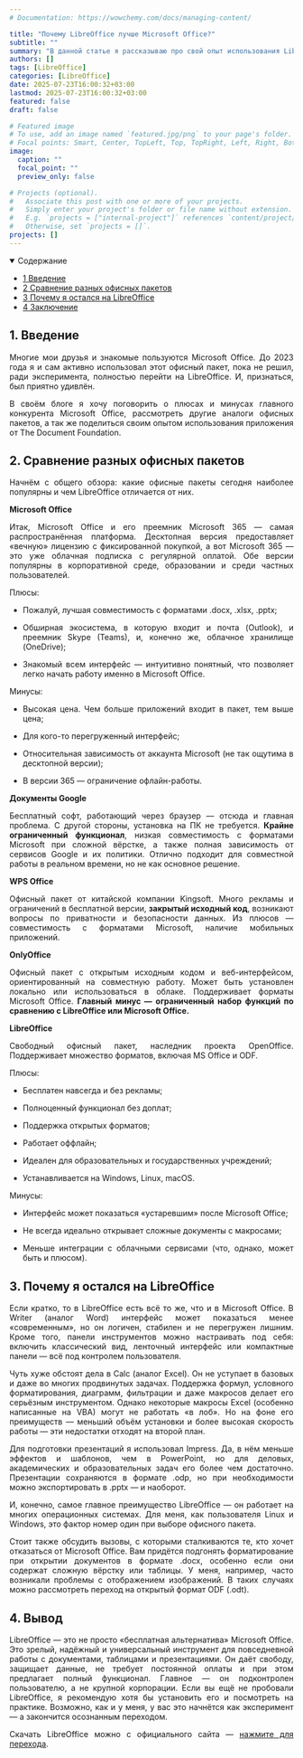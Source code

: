 ```yaml
---
# Documentation: https://wowchemy.com/docs/managing-content/

title: "Почему LibreOffice лучше Microsoft Office?"
subtitle: ""
summary: "В данной статье я рассказываю про свой опыт использования LibreOffice, анализирую плюсы и минусы различных офисных пакетов."
authors: []
tags: [LibreOffice]
categories: [LibreOffice]
date: 2025-07-23T16:00:32+03:00
lastmod: 2025-07-23T16:00:32+03:00
featured: false
draft: false

# Featured image
# To use, add an image named `featured.jpg/png` to your page's folder.
# Focal points: Smart, Center, TopLeft, Top, TopRight, Left, Right, BottomLeft, Bottom, BottomRight.
image:
  caption: ""
  focal_point: ""
  preview_only: false

# Projects (optional).
#   Associate this post with one or more of your projects.
#   Simply enter your project's folder or file name without extension.
#   E.g. `projects = ["internal-project"]` references `content/project/deep-learning/index.md`.
#   Otherwise, set `projects = []`.
projects: []
---
```


<details class="toc-inpage d-print-none  " open="">
<summary class="font-weight-bold">Содержание</summary>
<nav id="TableOfContents" class="nav flex-column">
<ul>
<li class="nav-item"><a href="#introduction" class="nav-link"><span class="section-num">1</span> Введение</a></li>
<li class="nav-item"><a href="#different_office_packages" class="nav-link"><span class="section-num">2</span> Сравнение разных офисных пакетов</a></li>
<li class="nav-item"><a href="#about_me" class="nav-link"><span class="section-num">3</span> Почему я остался на LibreOffice</a></li>
<li class="nav-item"><a href="#conclusion" class="nav-link"><span class="section-num">4</span> Заключение</a></li>
</ul>
</nav>
</details>

<h2 id='introduction'><span class="section-num"><b>1</span>. Введение</b></h2>
<p align="justify">Многие мои друзья и знакомые пользуются Microsoft Office. До 2023 года я и сам активно использовал этот офисный пакет, пока не решил, ради эксперимента, полностью перейти на LibreOffice. И, признаться, был приятно удивлён.</p>
<p align="justify">В своём блоге я хочу поговорить о плюсах и минусах главного конкурента Microsoft Office, рассмотреть другие аналоги офисных пакетов, а так же поделиться своим опытом использования приложения от The Document Foundation.</p>

<h2 id='different_office_packages'><span class="section-num"><b>2</span>. Сравнение разных офисных пакетов</b></h2>
<p align="justify">Начнём с общего обзора: какие офисные пакеты сегодня наиболее популярны и чем LibreOffice отличается от них.</p>

<strong>Microsoft Office</strong>

<p align="justify">Итак, Microsoft Office и его преемник Microsoft 365 — самая распространённая платформа. Десктопная версия предоставляет «вечную» лицензию с фиксированной покупкой, а вот Microsoft 365 — это уже облачная подписка с регулярной оплатой. Обе версии популярны в корпоративной среде, образовании и среди частных пользователей.</p>

<p align="justify">Плюсы:</p>

<ul>
<li><p align="justify">Пожалуй, лучшая совместимость с форматами .docx, .xlsx, .pptx;</p></li>
<li><p align="justify">Обширная экосистема, в которую входит и почта (Outlook), и преемник Skype (Teams), и, конечно же, облачное хранилище (OneDrive);</p></li>
<li><p align="justify">Знакомый всем интерфейс — интуитивно понятный, что позволяет легко начать работу именно в Microsoft Office.</p></li>
</ul>

<p align="justify">Минусы:</p>

<ul>
<li><p align="justify">Высокая цена. Чем больше приложений входит в пакет, тем выше цена;</p></li>
<li><p align="justify">Для кого-то перегруженный интерфейс;</p></li>
<li><p align="justify">Относительная зависимость от аккаунта Microsoft (не так ощутима в десктопной версии);</p></li>
<li><p align="justify">В версии 365 — ограничение офлайн-работы.</p></li>
</ul>

<strong>Документы Google</strong>

<p align="justify">Бесплатный софт, работающий через браузер — отсюда и главная проблема. С другой стороны, установка на ПК не требуется. <strong>Крайне ограниченный функционал</strong>, низкая совместимость с форматами Microsoft при сложной вёрстке, а также полная зависимость от сервисов Google и их политики. Отлично подходит для совместной работы в реальном времени, но не как основное решение.</p>

<strong> WPS Office</strong> 

<p align="justify">Офисный пакет от китайской компании Kingsoft. Много рекламы и ограничений в бесплатной версии, <strong>закрытый исходный код</strong>, возникают вопросы по приватности и безопасности данных. Из плюсов — совместимость с форматами Microsoft, наличие мобильных приложений.</p>

<strong> OnlyOffice</strong> 

<p align="justify">Офисный пакет с открытым исходным кодом и веб-интерфейсом, ориентированный на совместную работу. Может быть установлен локально или использоваться в облаке. Поддерживает форматы Microsoft Office. <strong>Главный минус — ограниченный набор функций по сравнению с LibreOffice или Microsoft Office.</strong></p>

<strong> LibreOffice</strong> 

<p align="justify">Свободный офисный пакет, наследник проекта OpenOffice. Поддерживает множество форматов, включая MS Office и ODF.</p>

<p align="justify">Плюсы:</p>
<ul>
<li><p align="justify">Бесплатен навсегда и без рекламы;</p></li>

<li><p align="justify">Полноценный функционал без доплат;</p></li>

<li><p align="justify">Поддержка открытых форматов;</p></li>

<li><p align="justify">Работает оффлайн;</p></li>

<li><p align="justify">Идеален для образовательных и государственных учреждений;</p></li>

<li><p align="justify">Устанавливается на Windows, Linux, macOS.</p></li>
</ul>
<p align="justify">Минусы:</p>
<ul>
<li><p align="justify">Интерфейс может показаться «устаревшим» после Microsoft Office;</p></li>

<li><p align="justify">Не всегда идеально открывает сложные документы с макросами;</p></li>

<li><p align="justify">Меньше интеграции с облачными сервисами (что, однако, может быть и плюсом).</p></li>
</ul>

<h2 id='about_me'><span class="section-num"><b>3</span>. Почему я остался на LibreOffice</b></h2>

<p align="justify">Если кратко, то в LibreOffice есть всё то же, что и в Microsoft Office. В Writer (аналог Word) интерфейс может показаться менее «современным», но он логичен, стабилен и не перегружен лишним. Кроме того, панели инструментов можно настраивать под себя: включить классический вид, ленточный интерфейс или компактные панели — всё под контролем пользователя.</p>

<p align="justify">Чуть хуже обстоят дела в Calc (аналог Excel). Он не уступает в базовых и даже во многих продвинутых задачах. Поддержка формул, условного форматирования, диаграмм, фильтрации и даже макросов делает его серьёзным инструментом. Однако некоторые макросы Excel (особенно написанные на VBA) могут не работать «в лоб». Но на фоне его преимуществ — меньший объём установки и более высокая скорость работы — эти недостатки отходят на второй план.</p>

<p align="justify">Для подготовки презентаций я использовал Impress. Да, в нём меньше эффектов и шаблонов, чем в PowerPoint, но для деловых, академических и образовательных задач его более чем достаточно. Презентации сохраняются в формате .odp, но при необходимости можно экспортировать в .pptx — и наоборот.</p>

<p align="justify">И, конечно, самое главное преимущество LibreOffice — он работает на многих операционных системах. Для меня, как пользователя Linux и Windows, это фактор номер один при выборе офисного пакета.</p>

<p align="justify">Стоит также обсудить вызовы, с которыми сталкиваются те, кто хочет отказаться от Microsoft Office. Вам придётся подгонять форматирование при открытии документов в формате .docx, особенно если они содержат сложную вёрстку или таблицы. У меня, например, часто возникали проблемы с отображением изображений. В таких случаях можно рассмотреть переход на открытый формат ODF (.odt).</p>

<h2 id='about_me'><span class="section-num"><b>4</span>. Вывод</b></h2>

<p align="justify">LibreOffice — это не просто «бесплатная альтернатива» Microsoft Office. Это зрелый, надёжный и универсальный инструмент для повседневной работы с документами, таблицами и презентациями. Он даёт свободу, защищает данные, не требует постоянной оплаты и при этом предлагает полный функционал. Главное — он подконтролен пользователю, а не крупной корпорации. Если вы ещё не пробовали LibreOffice, я рекомендую хотя бы установить его и посмотреть на практике. Возможно, как и у меня, у вас это начнётся как эксперимент — а закончится осознанным переходом.</p>

<p align="justify">Скачать LibreOffice можно с официального сайта — <a href="https://www.libreoffice.org">нажмите для перехода</a>.</p>
